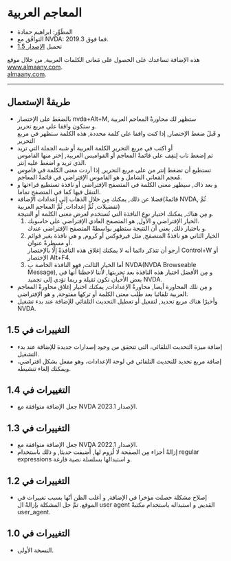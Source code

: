 # المعاجم العربية #

*	المطَوِّر: ابراهيم حمادة
*	التوافُق مع NVDA: 2019.3 فما فوق.
*	تحميل [الإصدار 1.5][1]

هذه الإضافة تساعدك على الحصول على مَعاني الكلمات العربية, من خلال موقع www.almaany.com.  
[almaany.com](https://www.almaany.com/ar/dict/ar-ar/ ).

***

## طريقةْ الإستعمال 

*	بالضغط على الإختصار nvda+Alt+M, ستظهر لك محاورةْ المعاجم العربية  
و ستكون واقفا على مربع تحرير.  
و قَبلَ ضغط الإختصار, إذا كنت واقفا على كلمة محددة, هذه الكلمة ستظهر في مربع التحرير  
*	أو اكتب في مربع التحرير الكلمة العربية أو شبه الجملة التي تريد  
ثم إضغط تاب لِتقِف على قائمةْ المعاجم أو القواميس العربية, إختر منها القاموس الذي تريد و اضغط عليه إنتر.  
*	تستطيع أن تضغط إنتر من على مربع التحرير, إذا أردت معنى الكلمة في قاموس مُعجم المَعاني الشامل و هو القاموس الإفتراضي في قائمةْ المعاجم.  
*	و بعد ذاك, سيظهر معنى الكلمة في  المتصفح الإفتراضي أو نافذة تستطيع قراءتها و التنقل فيها كما في المتصفح تماما.  
*	فضلا عن ذلك, يمكنك مِن خلال الذهاب إلى إعدادات الإضافة(قائمةْ NVDA, ثُمَّ تفضيلات, ثُمَّ إعدادات, ثُمَّ المعاجم العربية)  
و مِن هناك, يمكنك اختيار نوع النافذة التي تُستخدم لعرض معنى الكلمة أو النتيجة.  
	1.	الخيار الإفتراضي و الأول, هو المتصفح العادي الإفتراضي على حاسوبك.  
و باختيار ذلك, يعني أن النتيجة ستظهر بواسطةْ المتصفح الإفتراضي عندك.  
	2.	الخيار الثاني هو نافذةْ المتصفح, مثل فيرفوكس أو كروم, و هي نافذة بغير قوائم أو مسطرةْ عنوان.  
أرجو أن تتذكر دائما أنه لا يمكنك إغلاق هذه النافذةْ إلَّا بالإختصار Control+W أو الإختصار Alt+F4.  
	3.	أما الخيار الثالث, فهو النافذة الخاصة بِ NVDA(NVDA Browseable Message), و مِن الأفضل اختيار هذه النافذة بعد تجربتها, لأننا لاحظنا أنها في بعض الأحيان تكون ثقيلة و ربما تؤدي إلى تجميد NVDA.  
*	و مِن تلك المحاورة أيضا, محاورةْ الإعدادات, يمكنك اختيار إغلاق محاورةْ المعاجم العربية تلقائيا بعد طلب معنى الكلمة أو تركها مفتوحة, و هو الإفتراضي.  
*	وأخيرًا هناك مربع تحديد, لتفعيل أو تعطيل التحديث التلقائي للإضافة عند بدء تشغيل NVDA.

## التغييرات في  1.5 ##

*	إضافة ميزة التحديث التلقائي، التي تتحقق من وجود إصدارات جديدة للإضافة عند بدء التشغيل.
*	إضافة مربع تحديد للتحديث التلقائي في لوحة الإعدادات، وهو مفعل بشكل افتراضي، ويمكنك إلغاء تنشيطه.

## التغييرات في  1.4 ##

*	جعل الإضافة متوافقة مع NVDA الإصدار 2023.1.

## التغييرات في  1.3 ##

*	جعل الإضافة متوافقة مع NVDA الإصدار 2022.1.
*	إزالةْ أجزاء مِن الصفحة لا لُزوم لها, أُضيفت حديثا, و ذلك باستخدام  regular expressions و استبدالها بسلسلة نصية فارغة.

## التغييرات في  1.2 ##

*	إصلاح مشكلة حصلت مؤخرا في الإضافة, و أغلب الظن أنّها بسبب تغييرات في الموقع.
تمَّ حل المشكلة بإزالةْ ال user agent القديم, و استبداله باستخدام مكتبةْ user_agent.

## التغييرات في  1.0 ##

*	النسخة الأولى.

[1]: https://github.com/ibrahim-s/maagimAraby/releases/download/1.5/maagimAraby-1.5.nvda-addon
